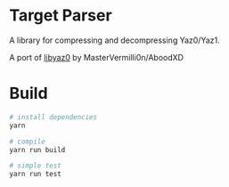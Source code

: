 # Target Parser

A library for compressing and decompressing Yaz0/Yaz1.

A port of [libyaz0](https://github.com/aboood40091/libyaz0) by MasterVermilli0n/AboodXD

# Build

```bash
# install dependencies
yarn

# compile
yarn run build

# simple test
yarn run test
```
